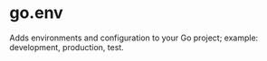 go.env
======

Adds environments and configuration to your Go project; example: development, production, test.